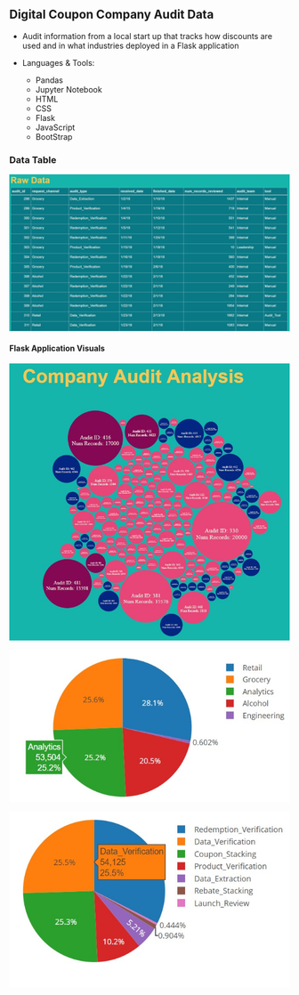## Digital Coupon Company Audit Data

- Audit information from a local start up that tracks how discounts are used and in what industries deployed in a Flask application

- Languages & Tools:
  - Pandas
  - Jupyter Notebook
  - HTML
  - CSS
  - Flask
  - JavaScript
  - BootStrap
  
### Data Table

![](ReadMe_Images/Data.JPG)

#### Flask Application Visuals

![](ReadMe_Images/Bubble_Chart.JPG)

![](ReadMe_Images/Pie_Chart_1.jpg)

![](ReadMe_Images/Pie_Chart_2.jpg)

